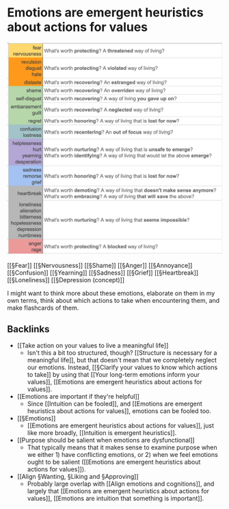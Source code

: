 # Emotions are emergent heuristics about actions for values
![](BearImages/0D827EF4-2212-42C2-A811-5133B4FCC768-13250-0000254A5FC9A230/ELgVnJeXYAE5U1h.jpg)

[[§Fear]]
[[§Nervousness]]
[[§Shame]]
[[§Anger]]
[[§Annoyance]]
[[§Confusion]]
[[§Yearning]]
[[§Sadness]]
[[§Grief]]
[[§Heartbreak]]
[[§Loneliness]]
[[§Depression (concept)]]

I might want to think more about these emotions, elaborate on them in my own terms, think about which actions to take when encountering them, and make flashcards of them.

## Backlinks
* [[Take action on your values to live a meaningful life]]
	* Isn't this a bit too structured, though? [[Structure is necessary for a meaningful life]], but that doesn't mean that we completely neglect our emotions. Instead, [[§Clarify your values to know which actions to take]] by using that [[Your long-term emotions inform your values]], [[Emotions are emergent heuristics about actions for values]].
* [[Emotions are important if they're helpful]]
	* Since [[Intuition can be fooled]], and [[Emotions are emergent heuristics about actions for values]], emotions can be fooled too.
* [[§Emotions]]
	* [[Emotions are emergent heuristics about actions for values]], just like more broadly, [[Intuition is emergent heuristics]].
* [[Purpose should be salient when emotions are dysfunctional]]
	* That typically means that it makes sense to examine purpose when we either 1) have conflicting emotions, or 2) when we feel emotions ought to be salient ([[Emotions are emergent heuristics about actions for values]]).
* [[Align §Wanting, §Liking and §Approving]]
	* Probably large overlap with [[Align emotions and cognitions]], and largely that [[Emotions are emergent heuristics about actions for values]], [[Emotions are intuition that something is important]].

<!-- #p1 -->

<!-- {BearID:F48C4014-741C-49D0-B3F9-E9DA98B5DC8D-8570-000014BB1797D8D2} -->
